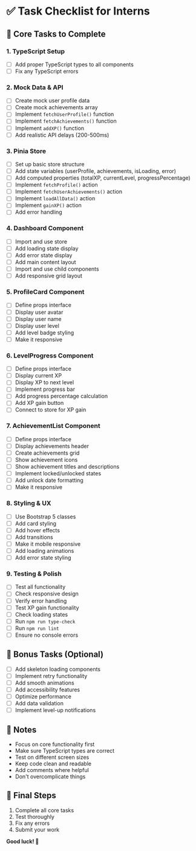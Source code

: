 # ✅ Task Checklist for Interns

## 🎯 Core Tasks to Complete

### 1. TypeScript Setup

- [ ] Add proper TypeScript types to all components
- [ ] Fix any TypeScript errors

### 2. Mock Data & API

- [ ] Create mock user profile data
- [ ] Create mock achievements array
- [ ] Implement `fetchUserProfile()` function
- [ ] Implement `fetchAchievements()` function
- [ ] Implement `addXP()` function
- [ ] Add realistic API delays (200-500ms)

### 3. Pinia Store

- [ ] Set up basic store structure
- [ ] Add state variables (userProfile, achievements, isLoading, error)
- [ ] Add computed properties (totalXP, currentLevel, progressPercentage)
- [ ] Implement `fetchProfile()` action
- [ ] Implement `fetchUserAchievements()` action
- [ ] Implement `loadAllData()` action
- [ ] Implement `gainXP()` action
- [ ] Add error handling

### 4. Dashboard Component

- [ ] Import and use store
- [ ] Add loading state display
- [ ] Add error state display
- [ ] Add main content layout
- [ ] Import and use child components
- [ ] Add responsive grid layout

### 5. ProfileCard Component

- [ ] Define props interface
- [ ] Display user avatar
- [ ] Display user name
- [ ] Display user level
- [ ] Add level badge styling
- [ ] Make it responsive

### 6. LevelProgress Component

- [ ] Define props interface
- [ ] Display current XP
- [ ] Display XP to next level
- [ ] Implement progress bar
- [ ] Add progress percentage calculation
- [ ] Add XP gain button
- [ ] Connect to store for XP gain

### 7. AchievementList Component

- [ ] Define props interface
- [ ] Display achievements header
- [ ] Create achievements grid
- [ ] Show achievement icons
- [ ] Show achievement titles and descriptions
- [ ] Implement locked/unlocked states
- [ ] Add unlock date formatting
- [ ] Make it responsive

### 8. Styling & UX

- [ ] Use Bootstrap 5 classes
- [ ] Add card styling
- [ ] Add hover effects
- [ ] Add transitions
- [ ] Make it mobile responsive
- [ ] Add loading animations
- [ ] Add error state styling

### 9. Testing & Polish

- [ ] Test all functionality
- [ ] Check responsive design
- [ ] Verify error handling
- [ ] Test XP gain functionality
- [ ] Check loading states
- [ ] Run `npm run type-check`
- [ ] Run `npm run lint`
- [ ] Ensure no console errors

## 🎯 Bonus Tasks (Optional)

- [ ] Add skeleton loading components
- [ ] Implement retry functionality
- [ ] Add smooth animations
- [ ] Add accessibility features
- [ ] Optimize performance
- [ ] Add data validation
- [ ] Implement level-up notifications

## 📝 Notes

- Focus on core functionality first
- Make sure TypeScript types are correct
- Test on different screen sizes
- Keep code clean and readable
- Add comments where helpful
- Don't overcomplicate things

## 🚀 Final Steps

1. Complete all core tasks
2. Test thoroughly
3. Fix any errors
4. Submit your work

**Good luck! 🎉**
